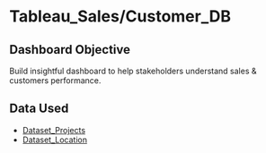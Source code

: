 # Tableau_Sales/Customer_DB
## Dashboard Objective
Build insightful dashboard to help stakeholders understand sales & customers performance. 

## Data Used
- <a href="https://github.com/Nate1255n/Tableau_SalesDB/blob/main/Products.csv">Dataset_Projects</a>
- <a href="https://github.com/Nate1255n/Tableau_SalesDB/blob/main/Location.csv">Dataset_Location</a>
